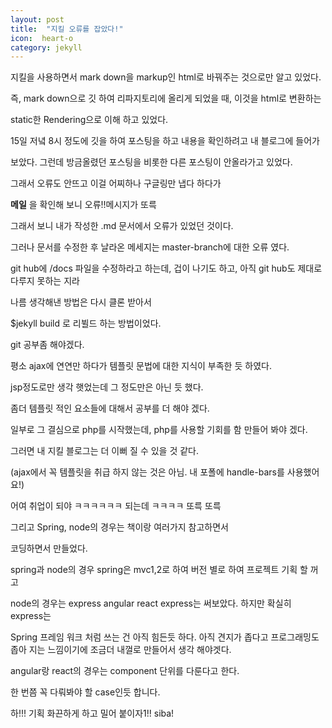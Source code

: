 ```yaml
---
layout: post
title:  "지킬 오류를 잡았다!"
icon:  heart-o
category: jekyll
---
```



지킬을 사용하면서 mark down을 markup인 html로 바꿔주는 것으로만 알고 있었다.

즉, mark down으로 깃 하여 리파지토리에 올리게 되었을 때, 이것을 html로 변환하는

static한 Rendering으로 이해 하고 있었다.

15일 저녘 8시 정도에 깃을 하여 포스팅을 하고 내용을 확인하려고 내 블로그에 들어가

보았다. 그런데 방금올렸던 포스팅을 비롯한 다른 포스팅이 안올라가고 있었다.

그래서 오류도 안뜨고 이걸 어찌하나 구글링만 냅다 하다가

**메일** 을 확인해 보니 오류!!메시지가 또륵

그래서 보니 내가 작성한 .md 문서에서 오류가 있었던 것이다.

그러나 문서를 수정한 후 날라온 메세지는 master-branch에 대한 오류 였다.

git hub에 /docs 파일을 수정하라고 하는데, 겁이 나기도 하고, 아직 git hub도 제대로 다루지 못하는 지라

나름 생각해낸 방법은 다시 클론 받아서

$jekyll build 로 리뷜드 하는 방법이었다.

git 공부좀 해야겠다.

평소 ajax에 연연만 하다가 템플릿 문법에 대한 지식이 부족한 듯 하였다.

jsp정도로만 생각 햇었는데 그 정도만은 아닌 듯 했다.

좀더 템플릿 적인 요소들에 대해서 공부를 더 해야 겠다.

일부로 그 결심으로 php를 시작했는데, php를 사용할 기회를 함 만들어 봐야 겠다.

그러면 내 지킬 블로그는 더 이뻐 질 수 있을 것 같다.

(ajax에서 꼭 템플릿을 취급 하지 않는 것은 아님. 내 포폴에
  handle-bars를 사용했어요!)

어여 취업이 되야 ㅋㅋㅋㅋㅋㅋ 되는데 ㅋㅋㅋㅋ 또륵 또륵

그리고 Spring, node의 경우는 책이랑 여러가지 참고하면서

코딩하면서 만들었다.

spring과 node의 경우 spring은 mvc1,2로 하여 버전 별로 하여 프로젝트 기획 할 꺼고

node의 경우는 express angular react express는 써보았다. 하지만 확실히 express는

 Spring 프레임 워크 처럼 쓰는 건 아직 힘든듯 하다. 아직 견지가 좁다고 프로그래밍도
좁아 지는 느낌이기에 조금더 내껄로 만들어서 생각 해야겟다.

angular랑 react의 경우는 component 단위를 다룬다고 한다.

한 번쯤 꼭 다뤄봐야 할 case인듯 합니다.

하!!! 기획 화끈하게 하고 밀어 붙이자1!! siba!
